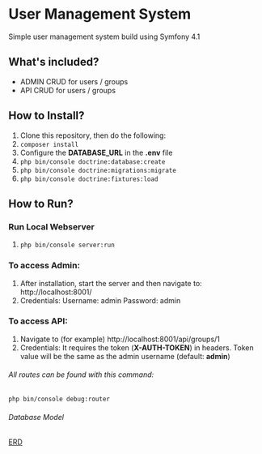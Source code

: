 # User Management System

Simple user management system build using Symfony 4.1

## What's included?

- ADMIN CRUD for users / groups
- API CRUD for users / groups

## How to Install?

1) Clone this repository, then do the following:
2) `composer install`
3)  Configure the **DATABASE_URL** in the **.env** file
4) `php bin/console doctrine:database:create`
5) `php bin/console doctrine:migrations:migrate`
6) `php bin/console doctrine:fixtures:load`

## How to Run?

### Run Local Webserver
1) `php bin/console server:run`

### To access Admin:
1) After installation, start the server and then navigate to: http://localhost:8001/
2) Credentials:
	Username: admin
	Password: admin
	
### To access API:
1) Navigate to (for example) http://localhost:8001/api/groups/1
2) Credentials: It requires the token (**X-AUTH-TOKEN**) in headers. Token value will be the same as the admin username (default: **admin**)

###### All routes can be found with this command:
`php bin/console debug:router`

###### Database Model
[ERD](ums_erd.png)